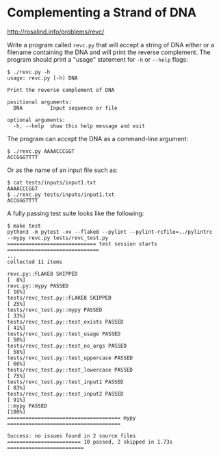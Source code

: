 # Complementing a Strand of DNA

http://rosalind.info/problems/revc/

Write a program called `revc.py` that will accept a string of DNA either or a filename containing the DNA and will print the reverse complement.
The program should print a "usage" statement for `-h` or `--help` flags:

```
$ ./revc.py -h
usage: revc.py [-h] DNA

Print the reverse complement of DNA

positional arguments:
  DNA         Input sequence or file

optional arguments:
  -h, --help  show this help message and exit
```

The program can accept the DNA as a command-line argument:

```
$ ./revc.py AAAACCCGGT
ACCGGGTTTT
```

Or as the name of an input file such as:

```
$ cat tests/inputs/input1.txt
AAAACCCGGT
$ ./revc.py tests/inputs/input1.txt
ACCGGGTTTT
```

A fully passing test suite looks like the following:

```
$ make test
python3 -m pytest -xv --flake8 --pylint --pylint-rcfile=../pylintrc
--mypy revc.py tests/revc_test.py
============================= test session starts ==============================
...
collected 11 items

revc.py::FLAKE8 SKIPPED                                                  [  8%]
revc.py::mypy PASSED                                                     [ 16%]
tests/revc_test.py::FLAKE8 SKIPPED                                       [ 25%]
tests/revc_test.py::mypy PASSED                                          [ 33%]
tests/revc_test.py::test_exists PASSED                                   [ 41%]
tests/revc_test.py::test_usage PASSED                                    [ 50%]
tests/revc_test.py::test_no_args PASSED                                  [ 58%]
tests/revc_test.py::test_uppercase PASSED                                [ 66%]
tests/revc_test.py::test_lowercase PASSED                                [ 75%]
tests/revc_test.py::test_input1 PASSED                                   [ 83%]
tests/revc_test.py::test_input2 PASSED                                   [ 91%]
::mypy PASSED                                                            [100%]
===================================== mypy =====================================

Success: no issues found in 2 source files
======================== 10 passed, 2 skipped in 1.73s =========================
```


